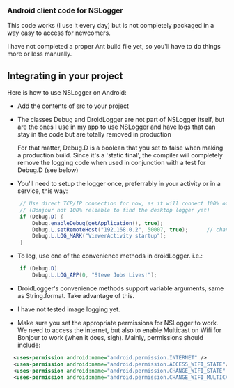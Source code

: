 ### Android client code for NSLogger

This code works (I use it every day) but is not completely packaged in a way easy to access for newcomers.

I have not completed a proper Ant build file yet, so you'll have to do things more or less manually.

## Integrating in your project

Here is how to use NSLogger on Android:

- Add the contents of src to your project

- The classes Debug and DroidLogger are not part of NSLogger itself, but are the ones I use in my app
  to use NSLogger and have logs that can stay in the code but are totally removed in production
  
  For that matter, Debug.D is a boolean that you set to false when making a production build.
  Since it's a 'static final', the compiler will completely remove the logging code when used in
  conjunction with a test for Debug.D (see below)
  
- You'll need to setup the logger once, preferrably in your activity or in a service, this way:

```java
    // Use direct TCP/IP connection for now, as it will connect 100% of the time
    // (Bonjour not 100% reliable to find the desktop logger yet)
    if (Debug.D) {
    	Debug.enableDebug(getApplication(), true);
    	Debug.L.setRemoteHost("192.168.0.2", 50007, true);      // change to your mac's IP address, set a fixed TCP port in the Prefs in desktop NSLogger
    	Debug.L.LOG_MARK("ViewerActivity startup");
    }
```

- To log, use one of the convenience methods in droidLogger. i.e.:

```java
    if (Debug.D)
        Debug.L.LOG_APP(0, "Steve Jobs Lives!");
```

- DroidLogger's convenience methods support variable arguments, same as String.format. Take advantage of this.

- I have not tested image logging yet.

- Make sure you set the appropriate permissions for NSLogger to work. We need to access the internet, but also to enable Multicast on Wifi for Bonjour to work (when it does, sigh). Mainly, permissions should include:

```xml
  <uses-permission android:name="android.permission.INTERNET" />
  <uses-permission android:name="android.permission.ACCESS_WIFI_STATE"/>
  <uses-permission android:name="android.permission.CHANGE_WIFI_STATE" />
  <uses-permission android:name="android.permission.CHANGE_WIFI_MULTICAST_STATE" />
```
